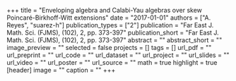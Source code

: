 +++
title = "Enveloping algebra and Calabi-Yau algebras over skew Poincaré-Birkhoff-Witt extensions"
date = "2017-01-01"
authors = ["A. Reyes", "suarez-h"]
publication_types = ["2"]
publication = "Far East J.  Math. Sci. (FJMS), (102), 2, pp. 373-397"
publication_short = "Far East J.  Math. Sci. (FJMS), (102), 2, pp. 373-397"
abstract = ""
abstract_short = ""
image_preview = ""
selected = false
projects = []
tags = []
url_pdf = ""
url_preprint = ""
url_code = ""
url_dataset = ""
url_project = ""
url_slides = ""
url_video = ""
url_poster = ""
url_source = ""
math = true
highlight = true
[header]
image = ""
caption = ""
+++
